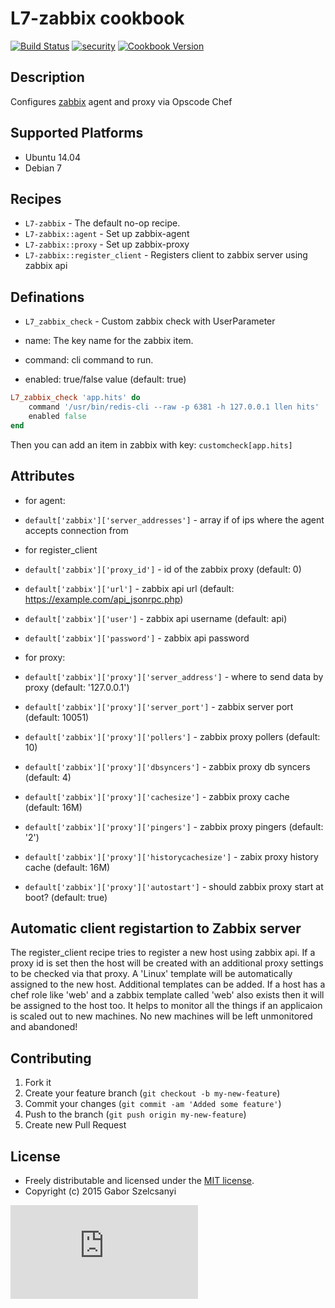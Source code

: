 # L7-zabbix cookbook
[![Build Status](https://travis-ci.org/szelcsanyi/chef-zabbix.svg?branch=master)](https://travis-ci.org/szelcsanyi/chef-zabbix)
[![security](https://hakiri.io/github/szelcsanyi/chef-zabbix/master.svg)](https://hakiri.io/github/szelcsanyi/chef-zabbix/master)
[![Cookbook Version](https://img.shields.io/cookbook/v/L7-zabbix.svg?style=flat)](https://supermarket.chef.io/cookbooks/L7-zabbix)

## Description

Configures [zabbix](http://zabbix.com) agent and proxy via Opscode Chef

## Supported Platforms

* Ubuntu 14.04
* Debian 7

## Recipes

* `L7-zabbix` - The default no-op recipe.
* `L7-zabbix::agent` - Set up zabbix-agent
* `L7-zabbix::proxy` - Set up zabbix-proxy
* `L7-zabbix::register_client` - Registers client to zabbix server using zabbix api

## Definations

* `L7_zabbix_check` - Custom zabbix check with UserParameter

* name: The key name for the zabbix item.
* command: cli command to run.
* enabled: true/false value (default: true)

```ruby
L7_zabbix_check 'app.hits' do
	command '/usr/bin/redis-cli --raw -p 6381 -h 127.0.0.1 llen hits'
	enabled false
end
```

Then you can add an item in zabbix with key: `customcheck[app.hits]`

## Attributes
* for agent:
* `default['zabbix']['server_addresses']` - array if of ips where the agent accepts connection from

* for register_client
* `default['zabbix']['proxy_id']` - id of the zabbix proxy (default: 0)
* `default['zabbix']['url']` - zabbix api url (default: https://example.com/api_jsonrpc.php)
* `default['zabbix']['user']` - zabbix api username (default: api)
* `default['zabbix']['password']` - zabbix api password

* for proxy:
* `default['zabbix']['proxy']['server_address']` - where to send data by proxy (default: '127.0.0.1')
* `default['zabbix']['proxy']['server_port']` - zabbix server port (default: 10051)
* `default['zabbix']['proxy']['pollers']` - zabbix proxy pollers (default: 10)
* `default['zabbix']['proxy']['dbsyncers']` - zabbix proxy db syncers (default: 4)
* `default['zabbix']['proxy']['cachesize']` - zabbix proxy cache (default: 16M)
* `default['zabbix']['proxy']['pingers']` - zabbix proxy pingers (default: '2')
* `default['zabbix']['proxy']['historycachesize']` - zabix proxy history cache (default: 16M)
* `default['zabbix']['proxy']['autostart']` - should zabbix proxy start at boot? (default: true)

## Automatic client registartion to Zabbix server

The register_client recipe tries to register a new host using zabbix api. If a proxy id is set then the host will be created with an additional proxy settings to be checked via that proxy.
A 'Linux' template will be automatically assigned to the new host. Additional templates can be added. If a host has a chef role like 'web' and a zabbix template called 'web' also exists then it will be assigned to the host too.
It helps to monitor all the things if an applicaion is scaled out to new machines. No new machines will be left unmonitored and abandoned!

## Contributing

1. Fork it
2. Create your feature branch (`git checkout -b my-new-feature`)
3. Commit your changes (`git commit -am 'Added some feature'`)
4. Push to the branch (`git push origin my-new-feature`)
5. Create new Pull Request

## License

* Freely distributable and licensed under the [MIT license](http://szelcsanyi.mit-license.org/2015/license.html).
* Copyright (c) 2015 Gabor Szelcsanyi

[![image](https://ga-beacon.appspot.com/UA-56493884-1/chef-zabbix/README.md)](https://github.com/szelcsanyi/chef-zabbix)

